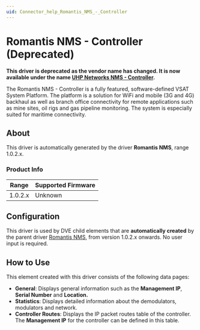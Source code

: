 ```yaml
---
uid: Connector_help_Romantis_NMS_-_Controller
---
```


# Romantis NMS - Controller (Deprecated)

**This driver is deprecated as the vendor name has changed. It is now available under the name [UHP Networks NMS - Controller](xref:Connector_help_UHP_Networks_NMS_-_Controller).**

The Romantis NMS - Controller is a fully featured, software-defined VSAT System Platform.
The platform is a solution for WiFi and mobile (3G and 4G) backhaul as well as branch office connectivity for remote applications such as mine sites, oil rigs and gas pipeline monitoring. The system is especially suited for maritime connectivity.

## About

This driver is automatically generated by the driver **Romantis NMS**, range 1.0.2.x.

### Product Info

| **Range** | **Supported Firmware** |
|-----------|------------------------|
| 1.0.2.x   | Unknown                |

## Configuration

This driver is used by DVE child elements that are **automatically created** by the parent driver [Romantis NMS](xref:Connector_help_Romantis_NMS), from version 1.0.2.x onwards. No user input is required.

## How to Use

This element created with this driver consists of the following data pages:

- **General**: Displays general information such as the **Management IP**, **Serial Number** and **Location.**
- **Statistics**: Displays detailed information about the demodulators, modulators and network.
- **Controller Routes**: Displays the IP packet routes table of the controller. The **Management IP** for the controller can be defined in this table.
